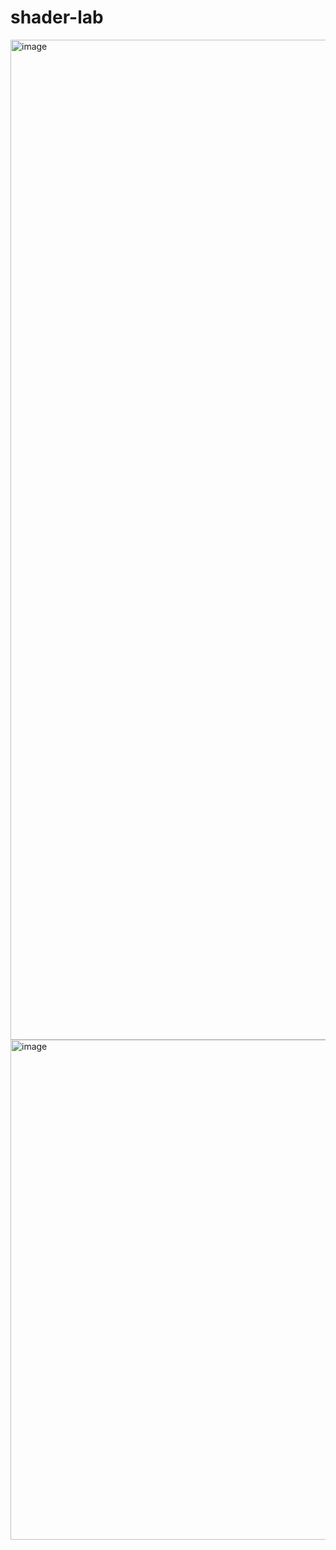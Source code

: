 # shader-lab
<img width="2560" height="1600" alt="image" src="https://github.com/user-attachments/assets/084134ff-3dd9-4db8-8933-424c0a2ca67a" />
<img width="1400" height="800" alt="image" src="https://github.com/user-attachments/assets/fb991857-8e1e-4bff-9fd7-eba69103fa1c" />
